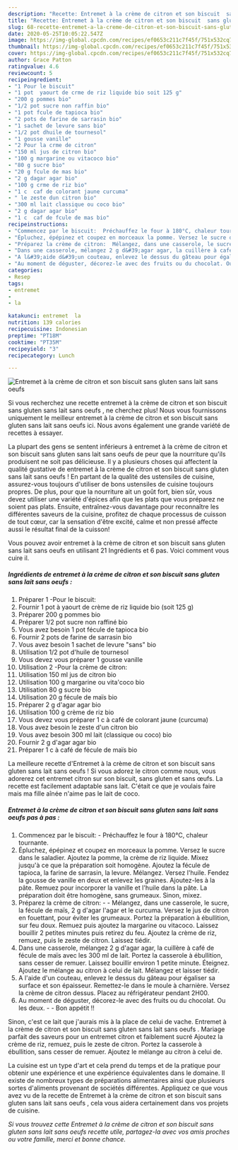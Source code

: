 ```yaml
---
description: "Recette: Entremet à la crème de citron et son biscuit  sans gluten sans lait sans oeufs "
title: "Recette: Entremet à la crème de citron et son biscuit  sans gluten sans lait sans oeufs "
slug: 68-recette-entremet-a-la-creme-de-citron-et-son-biscuit-sans-gluten-sans-lait-sans-oeufs
date: 2020-05-25T10:05:22.547Z
image: https://img-global.cpcdn.com/recipes/ef0653c211c7f45f/751x532cq70/entremet-a-la-creme-de-citron-et-son-biscuit-sans-gluten-sans-lait-sans-oeufs-photo-principale-de-la-recette.jpg
thumbnail: https://img-global.cpcdn.com/recipes/ef0653c211c7f45f/751x532cq70/entremet-a-la-creme-de-citron-et-son-biscuit-sans-gluten-sans-lait-sans-oeufs-photo-principale-de-la-recette.jpg
cover: https://img-global.cpcdn.com/recipes/ef0653c211c7f45f/751x532cq70/entremet-a-la-creme-de-citron-et-son-biscuit-sans-gluten-sans-lait-sans-oeufs-photo-principale-de-la-recette.jpg
author: Grace Patton
ratingvalue: 4.6
reviewcount: 5
recipeingredient:
- "1 Pour le biscuit"
- "1 pot  yaourt de crme de riz liquide bio soit 125 g"
- "200 g pommes bio"
- "1/2 pot sucre non raffin bio"
- "1 pot fcule de tapioca bio"
- "2 pots de farine de sarrasin bio"
- "1 sachet de levure sans bio"
- "1/2 pot dhuile de tournesol"
- "1 gousse vanille"
- "2 Pour la crme de citron"
- "150 ml jus de citron bio"
- "100 g margarine ou vitacoco bio"
- "80 g sucre bio"
- "20 g fcule de mas bio"
- "2 g dagar agar bio"
- "100 g crme de riz bio"
- "1 c  caf de colorant jaune curcuma"
- " le zeste dun citron bio"
- "300 ml lait classique ou coco bio"
- "2 g dagar agar bio"
- "1 c  caf de fcule de mas bio"
recipeinstructions:
- "Commencez par le biscuit:  Préchauffez le four à 180°C, chaleur tournante."
- "Épluchez, épépinez et coupez en morceaux la pomme. Versez le sucre dans le saladier. Ajoutez la pomme, la crème de riz liquide. Mixez jusqu&#39;à ce que la préparation soit homogène. Ajoutez la fécule de tapioca, la farine de sarrasin, la levure. Mélangez. Versez l&#39;huile. Fendez la gousse de vanille en deux et enlevez les graines. Ajoutez-les à la pâte. Remuez pour incorporer la vanille et l&#39;huile dans la pâte. La préparation doit être homogène, sans grumeaux. Sinon, mixez."
- "Préparez la crème de citron:  Mélangez, dans une casserole, le sucre, la fécule de maïs, 2 g d&#39;agar l&#39;agar et le curcuma. Versez le jus de citron en fouettant, pour éviter les grumeaux. Portez la préparation à ébullition, sur feu doux. Remuez puis ajoutez la margarine ou vitacoco. Laissez bouillir 2 petites minutes puis retirez du feu. Ajoutez la crème de riz, remuez, puis le zeste de citron. Laissez tiédir."
- "Dans une casserole, mélangez 2 g d&#39;agar agar, la cuillère à café de fécule de maïs avec les 300 ml de lait. Portez la casserole à ébullition, sans cesser de remuer. Laissez bouillir environ 1 petite minute. Éteignez. Ajoutez le mélange au citron à celui de lait. Mélangez et laisser tiédir."
- "A l&#39;aide d&#39;un couteau, enlevez le dessus du gâteau pour égaliser sa surface et son épaisseur. Remettez-le dans le moule à charnière. Versez la crème de citron dessus. Placez au réfrigérateur pendant 2H00."
- "Au moment de déguster, décorez-le avec des fruits ou du chocolat. Ou les deux.  Bon appétit !!"
categories:
- Resep
tags:
- entremet
- 
- la

katakunci: entremet  la 
nutrition: 139 calories
recipecuisine: Indonesian
preptime: "PT18M"
cooktime: "PT35M"
recipeyield: "3"
recipecategory: Lunch

---
```



![Entremet à la crème de citron et son biscuit  sans gluten sans lait sans oeufs ](https://img-global.cpcdn.com/recipes/ef0653c211c7f45f/751x532cq70/entremet-a-la-creme-de-citron-et-son-biscuit-sans-gluten-sans-lait-sans-oeufs-photo-principale-de-la-recette.jpg)

Si vous recherchez une recette entremet à la crème de citron et son biscuit  sans gluten sans lait sans oeufs , ne cherchez plus! Nous vous fournissons uniquement le meilleur entremet à la crème de citron et son biscuit  sans gluten sans lait sans oeufs  ici. Nous avons également une grande variété de recettes à essayer.

La plupart des gens se sentent inférieurs à entremet à la crème de citron et son biscuit  sans gluten sans lait sans oeufs  de peur que la nourriture qu'ils produisent ne soit pas délicieuse. Il y a plusieurs choses qui affectent la qualité gustative de entremet à la crème de citron et son biscuit  sans gluten sans lait sans oeufs ! En partant de la qualité des ustensiles de cuisine, assurez-vous toujours d'utiliser de bons ustensiles de cuisine toujours propres. De plus, pour que la nourriture ait un goût fort, bien sûr, vous devez utiliser une variété d'épices afin que les plats que vous préparez ne soient pas plats. Ensuite, entraînez-vous davantage pour reconnaître les différentes saveurs de la cuisine, profitez de chaque processus de cuisson de tout cœur, car la sensation d'être excité, calme et non pressé affecte aussi le résultat final de la cuisson!

<!--inarticleads1-->

Vous pouvez avoir entremet à la crème de citron et son biscuit  sans gluten sans lait sans oeufs  en utilisant 21 Ingrédients et 6 pas. Voici comment vous cuire il.

##### Ingrédients de entremet à la crème de citron et son biscuit  sans gluten sans lait sans oeufs  :

1. Préparer 1 -Pour le biscuit:
1. Fournir 1 pot à yaourt de crème de riz liquide bio (soit 125 g)
1. Préparer 200 g pommes bio
1. Préparer 1/2 pot sucre non raffiné bio
1. Vous avez besoin 1 pot fécule de tapioca bio
1. Fournir 2 pots de farine de sarrasin bio
1. Vous avez besoin 1 sachet de levure &#34;sans&#34; bio
1. Utilisation 1/2 pot d&#39;huile de tournesol
1. Vous devez vous préparer 1 gousse vanille
1. Utilisation 2 -Pour la crème de citron:
1. Utilisation 150 ml jus de citron bio
1. Utilisation 100 g margarine ou vita&#39;coco bio
1. Utilisation 80 g sucre bio
1. Utilisation 20 g fécule de maïs bio
1. Préparer 2 g d&#39;agar agar bio
1. Utilisation 100 g crème de riz bio
1. Vous devez vous préparer 1 c à café de colorant jaune (curcuma)
1. Vous avez besoin  le zeste d&#39;un citron bio
1. Vous avez besoin 300 ml lait (classique ou coco) bio
1. Fournir 2 g d&#39;agar agar bio
1. Préparer 1 c à café de fécule de maïs bio


La meilleure recette d&#39;Entremet à la crème de citron et son biscuit  sans gluten sans lait sans oeufs ! Si vous adorez le citron comme nous, vous adorerez cet entremet citron sur son biscuit, sans gluten et sans œufs. La recette est facilement adaptable sans lait. C&#39;était ce que je voulais faire mais ma fille aînée n&#39;aime pas le lait de coco. 

<!--inarticleads2-->

##### Entremet à la crème de citron et son biscuit  sans gluten sans lait sans oeufs  pas à pas :

1. Commencez par le biscuit:  - Préchauffez le four à 180°C, chaleur tournante.
1. Épluchez, épépinez et coupez en morceaux la pomme. Versez le sucre dans le saladier. Ajoutez la pomme, la crème de riz liquide. Mixez jusqu&#39;à ce que la préparation soit homogène. Ajoutez la fécule de tapioca, la farine de sarrasin, la levure. Mélangez. Versez l&#39;huile. Fendez la gousse de vanille en deux et enlevez les graines. Ajoutez-les à la pâte. Remuez pour incorporer la vanille et l&#39;huile dans la pâte. La préparation doit être homogène, sans grumeaux. Sinon, mixez.
1. Préparez la crème de citron: -  - Mélangez, dans une casserole, le sucre, la fécule de maïs, 2 g d&#39;agar l&#39;agar et le curcuma. Versez le jus de citron en fouettant, pour éviter les grumeaux. Portez la préparation à ébullition, sur feu doux. Remuez puis ajoutez la margarine ou vitacoco. Laissez bouillir 2 petites minutes puis retirez du feu. Ajoutez la crème de riz, remuez, puis le zeste de citron. Laissez tiédir.
1. Dans une casserole, mélangez 2 g d&#39;agar agar, la cuillère à café de fécule de maïs avec les 300 ml de lait. Portez la casserole à ébullition, sans cesser de remuer. Laissez bouillir environ 1 petite minute. Éteignez. Ajoutez le mélange au citron à celui de lait. Mélangez et laisser tiédir.
1. A l&#39;aide d&#39;un couteau, enlevez le dessus du gâteau pour égaliser sa surface et son épaisseur. Remettez-le dans le moule à charnière. Versez la crème de citron dessus. Placez au réfrigérateur pendant 2H00.
1. Au moment de déguster, décorez-le avec des fruits ou du chocolat. Ou les deux. -  - Bon appétit !!


Sinon, c&#39;est ce lait que j&#39;aurais mis à la place de celui de vache. Entremet à la crème de citron et son biscuit  sans gluten sans lait sans oeufs . Mariage parfait des saveurs pour un entremet citron et faiblement sucré Ajoutez la crème de riz, remuez, puis le zeste de citron. Portez la casserole à ébullition, sans cesser de remuer. Ajoutez le mélange au citron à celui de. 

<!--inarticleads1-->

<p>
La cuisine est un type d'art et cela prend du temps et de la pratique pour obtenir une expérience et une expérience équivalentes dans le domaine. Il existe de nombreux types de préparations alimentaires ainsi que plusieurs sortes d'aliments provenant de sociétés différentes. Appliquez ce que vous avez vu de la recette de Entremet à la crème de citron et son biscuit  sans gluten sans lait sans oeufs , cela vous aidera certainement dans vos projets de cuisine.
</p>

<p>
<i>Si vous trouvez cette Entremet à la crème de citron et son biscuit  sans gluten sans lait sans oeufs  recette utile, partagez-la avec vos amis proches ou votre famille, merci et bonne chance.</i>
</p>
